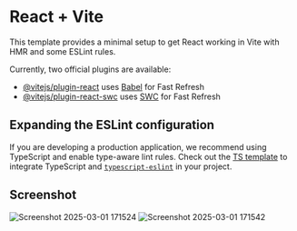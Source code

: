 # React + Vite

This template provides a minimal setup to get React working in Vite with HMR and some ESLint rules.

Currently, two official plugins are available:

- [@vitejs/plugin-react](https://github.com/vitejs/vite-plugin-react/blob/main/packages/plugin-react/README.md) uses [Babel](https://babeljs.io/) for Fast Refresh
- [@vitejs/plugin-react-swc](https://github.com/vitejs/vite-plugin-react-swc) uses [SWC](https://swc.rs/) for Fast Refresh

## Expanding the ESLint configuration

If you are developing a production application, we recommend using TypeScript and enable type-aware lint rules. Check out the [TS template](https://github.com/vitejs/vite/tree/main/packages/create-vite/template-react-ts) to integrate TypeScript and [`typescript-eslint`](https://typescript-eslint.io) in your project.
## Screenshot
![Screenshot 2025-03-01 171524](https://github.com/user-attachments/assets/dde56e8f-fdb9-46f6-952b-4492f26a39dd)
![Screenshot 2025-03-01 171542](https://github.com/user-attachments/assets/9df52ba3-161d-4a0e-8a66-1094806313a5)

